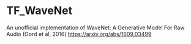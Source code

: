 # TF_WaveNet
An unofficial implementation of WaveNet: A Generative Model For Raw Audio (Oord et al, 2016)
https://arxiv.org/abs/1609.03499
